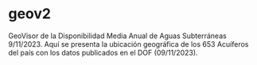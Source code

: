 # geov2
GeoVisor de la Disponibilidad Media Anual de Aguas Subterráneas 9/11/2023.
Aquí se presenta la ubicación geográfica de los 653 Acuíferos del país con los datos publicados en el DOF (09/11/2023).
